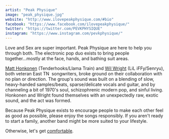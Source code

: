 ```yaml
---
artist: "Peak Physique"
image: "peak_physique.jpg"
website: "http://www.ilovepeakphysique.com/#bio"
facebook: "https://www.facebook.com/ilovepeakphysique/"
twitter: "https://twitter.com/PEVKPHYSIQUE"
instagram: "https://www.instagram.com/pevkphysique/"
---
```

Love and Sex are super important. Peak Physique are here to help you through both. The electronic pop duo exists to bring people together...mostly at the face, hands, and bathing suit areas.


[Matt Honkonen](http://www.matthonkonen.org/) (Tenderhooks/Llama Train) and [Wil Wright](https://wandcore.bandcamp.com/) (LiL iFFy/Senryu), both veteran East TN  songwriters, broke ground on their collaboration with no plan or direction. The group's sound was built on a blending of slow, heavy-handed samples/beats, sparse/delicate vocals and guitar, and by channeling a bit of 1970's soul, schizophrenic modern pop, and sinful living. Honkonen and Wright found themselves with an unexpectedly raw, exotic sound, and the act was formed.


Because Peak Physique exists to encourage people to make each other feel as good as possible, please enjoy the songs responsibly. If you aren't ready to start a family, another band might be more suited to your lifestyle.


Otherwise, let's get [comfortable](https://www.youtube.com/watch?v=OG2eGVt6v2o).
